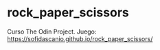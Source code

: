 # rock_paper_scissors

Curso The Odin Project. Juego: https://sofidascanio.github.io/rock_paper_scissors/ <br>
  